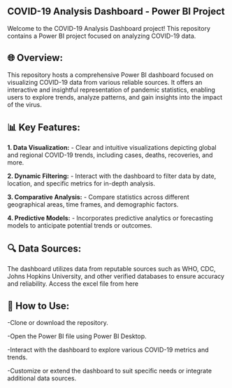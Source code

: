 ## **COVID-19 Analysis Dashboard - Power BI Project**

Welcome to the COVID-19 Analysis Dashboard project! This repository contains a Power BI project focused on analyzing COVID-19 data.

## **🌐 Overview:**
This repository hosts a comprehensive Power BI dashboard focused on visualizing COVID-19 data from various reliable sources. It offers an interactive and insightful representation of pandemic statistics, enabling users to explore trends, analyze patterns, and gain insights into the impact of the virus.

## **📊 Key Features:**

**1. Data Visualization:** -
                    Clear and intuitive visualizations depicting global and regional 
										COVID-19 trends, 
										including cases, deaths, recoveries, and more.

**2. Dynamic Filtering:** - 
                    Interact with the dashboard to filter data by date, location, 
										and specific metrics for in-depth analysis.

**3. Comparative Analysis:** - 
                    Compare statistics across different geographical areas, 
										time frames, and demographic factors.

**4. Predictive Models:** -
                    Incorporates predictive analytics or forecasting models to 
										anticipate potential trends or outcomes.

## **🔍 Data Sources**:
The dashboard utilizes data from reputable sources such as WHO, CDC, Johns Hopkins University, and other verified databases to ensure accuracy and reliability.
Access the excel file from here 

## **🚀 How to Use:**

-Clone or download the repository.

-Open the Power BI file using Power BI Desktop.

-Interact with the dashboard to explore various COVID-19 metrics and trends.

-Customize or extend the dashboard to suit specific needs or integrate additional data sources.
[](url)
